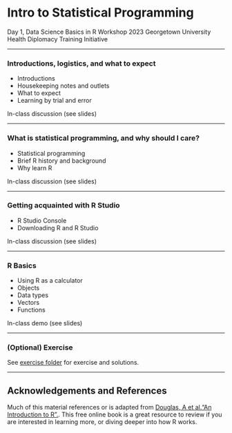 Intro to Statistical Programming
================
Day 1, Data Science Basics in R Workshop
2023 Georgetown University Health Diplomacy Training Initiative

------------------------------------------------------------------------

### Introductions, logistics, and what to expect

-   Introductions
-   Housekeeping notes and outlets
-   What to expect
-   Learning by trial and error

In-class discussion (see slides)

------------------------------------------------------------------------

### What is statistical programming, and why should I care?

-   Statistical programming
-   Brief R history and background
-   Why learn R

In-class discussion (see slides)

------------------------------------------------------------------------

### Getting acquainted with R Studio

-   R Studio Console
-   Downloading R and R Studio

In-class discussion (see slides)

------------------------------------------------------------------------

### R Basics

-   Using R as a calculator
-   Objects
-   Data types
-   Vectors
-   Functions

In-class demo (see slides)

------------------------------------------------------------------------

### (Optional) Exercise

See [exercise folder](https://github.com/seaneff/data-science-basics-2023/tree/main/day1/optional-exercise) for exercise and solutions.

------------------------------------------------------------------------

## Acknowledgements and References

Much of this material references or is adapted from [Douglas, A et
al.“An Introduction to R”.](https://intro2r.com/). This free online
book is a great resource to review if you are interested in learning
more, or diving deeper into how R works.
